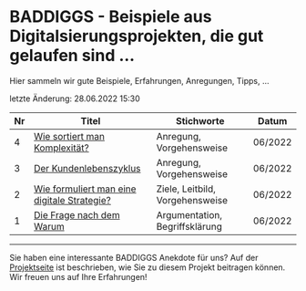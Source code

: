 # BADDIGGS - Beispiele aus Digitalsierungsprojekten, die gut gelaufen sind ...

Hier sammeln wir gute Beispiele, Erfahrungen, Anregungen, Tipps, ...

letzte Änderung: 28.06.2022 15:30

| Nr   | Titel                                                                                   | Stichworte                           | Datum           |
|------| --------------------------------------------------------------------------------------- |--------------------------------------|-----------------|
|    4 | [Wie sortiert man Komplexität?](baddiggs/4_komplexitaet_sortieren.md)                   | Anregung, Vorgehensweise             | 06/2022         |
|    3 | [Der Kundenlebenszyklus](baddiggs/3_klz.md)                                             | Anregung, Vorgehensweise             | 06/2022         |
|    2 | [Wie formuliert man eine digitale Strategie?](baddiggs/2_digitale_strategie.md)         | Ziele, Leitbild, Vorgehensweise      | 06/2022         |
|    1 | [Die Frage nach dem Warum](baddiggs/1_warum.md)                                         | Argumentation, Begriffsklärung       | 06/2022         |


---

Sie haben eine interessante BADDIGGS Anekdote für uns? Auf der [Projektseite](https://sapstammtisch.github.io/gusbad) ist beschrieben, wie Sie zu diesem Projekt beitragen können. Wir freuen uns auf Ihre Erfahrungen!  

